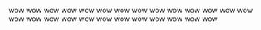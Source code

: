 wow
wow
wow
wow
wow
wow
wow
wow
wow
wow
wow
wow
wow
wow
wow
wow
wow
wow
wow
wow
wow
wow
wow
wow
wow
wow
